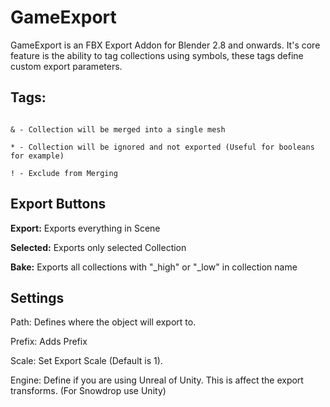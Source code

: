 # GameExport

GameExport is an FBX Export Addon for Blender 2.8 and onwards. It's core feature is the ability to tag collections using symbols, these tags define custom export parameters. 

## Tags:

```

& - Collection will be merged into a single mesh

* - Collection will be ignored and not exported (Useful for booleans for example)

! - Exclude from Merging

```
## Export Buttons

**Export:** Exports everything in Scene

**Selected:** Exports only selected Collection

**Bake:** Exports all collections with "_high" or "_low" in collection name

## Settings

Path: Defines where the object will export to.

Prefix: Adds Prefix

Scale: Set Export Scale (Default is 1).

Engine: Define if you are using Unreal of Unity. This is affect the export transforms. (For Snowdrop use Unity)

